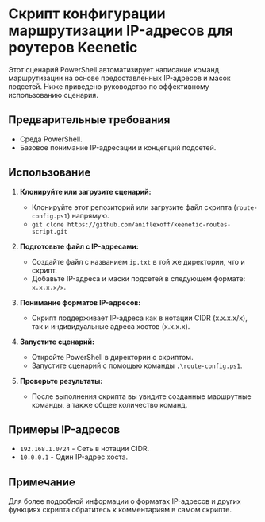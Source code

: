 # Скрипт конфигурации маршрутизации IP-адресов для роутеров Keenetic

Этот сценарий PowerShell автоматизирует написание команд маршрутизации на основе предоставленных IP-адресов и масок подсетей. Ниже приведено руководство по эффективному использованию сценария.

## Предварительные требования
- Среда PowerShell.
- Базовое понимание IP-адресации и концепций подсетей.

## Использование

1. **Клонируйте или загрузите сценарий:**
   - Клонируйте этот репозиторий или загрузите файл скрипта (`route-config.ps1`) напрямую.
   - `git clone https://github.com/aniflexoff/keenetic-routes-script.git`
   

3. **Подготовьте файл с IP-адресами:**
   - Создайте файл с названием `ip.txt` в той же директории, что и скрипт.
   - Добавьте IP-адреса и маски подсетей в следующем формате: `x.x.x.x/x`.

4. **Понимание форматов IP-адресов:**
   - Скрипт поддерживает IP-адреса как в нотации CIDR (x.x.x.x/x), так и индивидуальные адреса хостов (x.x.x.x).

5. **Запустите сценарий:**
   - Откройте PowerShell в директории с скриптом.
   - Запустите сценарий с помощью команды `.\route-config.ps1`.

6. **Проверьте результаты:**
   - После выполнения скрипта вы увидите созданные маршрутные команды, а также общее количество команд.

## Примеры IP-адресов

- `192.168.1.0/24` - Сеть в нотации CIDR.
- `10.0.0.1` - Один IP-адрес хоста.

## Примечание
Для более подробной информации о форматах IP-адресов и других функциях скрипта обратитесь к комментариям в самом скрипте.
